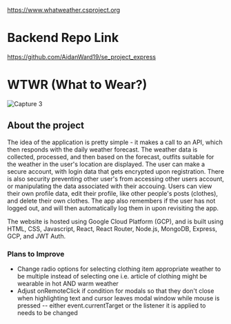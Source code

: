 https://www.whatweather.csproject.org

# Backend Repo Link

https://github.com/AidanWard19/se_project_express

# WTWR (What to Wear?)

![Capture 3](https://github.com/AidanWard19/se_project_react/assets/135480405/1e6f82e0-e62f-4d35-b1e0-359323240405)

## About the project

The idea of the application is pretty simple - it makes a call to an API, which then responds with the daily weather forecast. The weather data is collected, processed, and then based on the forecast, outfits suitable for the weather in the user's location are displayed.
The user can make a secure account, with login data that gets encrypted upon registration. There is also security preventing other user's from accessing other users account, or manipulating the data associated with their accouing. Users can view their own profile data, edit their profile, like other people's posts (clothes), and delete their own clothes. The app also remembers if the user has not logged out, and will then automatically log them in upon revisiting the app.

The website is hosted using Google Cloud Platform (GCP), and is built using HTML, CSS, Javascript, React, React Router, Node.js, MongoDB, Express, GCP, and JWT Auth.

### Plans to Improve

- Change radio options for selecting clothing item appropriate weather to be multiple instead of selecting one i.e. article of clothing might be wearable in hot AND warm weather
- Adjust onRemoteClick if condition for modals so that they don't close when highlighting text and cursor leaves modal window while mouse is pressed -- either event.currentTarget or the listener it is applied to needs to be changed
